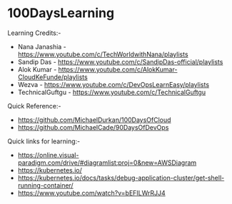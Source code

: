 # 100DaysLearning

Learning Credits:-

- Nana Janashia   - <https://www.youtube.com/c/TechWorldwithNana/playlists>
- Sandip Das      - <https://www.youtube.com/c/SandipDas-official/playlists>
- Alok Kumar      - <https://www.youtube.com/c/AlokKumar-CloudKeFunde/playlists>
- Wezva           - <https://www.youtube.com/c/DevOpsLearnEasy/playlists>
- TechnicalGuftgu - <https://www.youtube.com/c/TechnicalGuftgu>

Quick Reference:-

- <https://github.com/MichaelDurkan/100DaysOfCloud>
- <https://github.com/MichaelCade/90DaysOfDevOps>

Quick links for learning:-

- <https://online.visual-paradigm.com/drive/#diagramlist:proj=0&new=AWSDiagram>
- <https://kubernetes.io/>
- <https://kubernetes.io/docs/tasks/debug-application-cluster/get-shell-running-container/>
- <https://www.youtube.com/watch?v=bEFILWrRJJ4>
